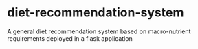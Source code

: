 # diet-recommendation-system
A general diet recommendation system based on macro-nutrient requirements deployed in a flask application
